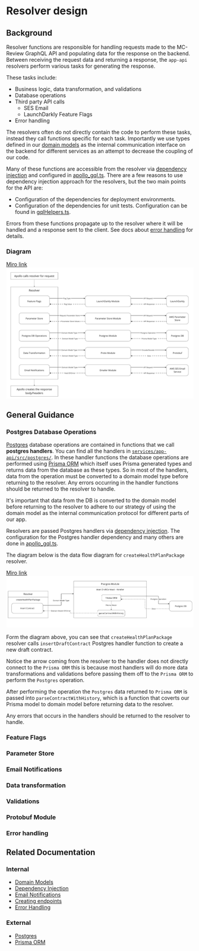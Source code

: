 # Resolver design

## Background
Resolver functions are responsible for handling requests made to the MC-Review GraphQL API and populating data for the response on the backend. Between receiving the request data and returning a response, the `app-api` resolvers perform various tasks for generating the response.

These tasks include:
- Business logic, data transformation, and validations
- Database operations
- Third party API calls
   - SES Email
   - LaunchDarkly Feature Flags
- Error handling

The resolvers often do not directly contain the code to perform these tasks, instead they call functions specific for each task. Importantly we use types defined in our [domain models](design-patterns.md#domain-models) as the internal communication interface on the backend for different services as an attempt to decrease the coupling of our code.

Many of these functions are accessible from the resolver via [dependency injection](design-patterns.md#dependency-injection) and configured in [apollo_gql.ts](../../services/app-api/src/handlers). There are a few reasons to use dependency injection approach for the resolvers, but the two main points for the API are:
- Configuration of the dependencies for deployment environments.
- Configuration of the dependencies for unit tests. Configuration can be found in [gqlHelpers.ts](../../services/app-api/src/testHelpers/gqlHelpers.ts).


Errors from these functions propagate up to the resolver where it will be handled and a response sent to the client. See docs about [error handling](error-handling.md) for details.

### Diagram
[Miro link](https://miro.com/app/board/o9J_lS5oLDk=/?moveToWidget=3458764573512051070&cot=14)
![resolver-design-diagram](../../.images/resolver-design-diagram.png)

## General Guidance
### Postgres Database Operations
[Postgres](https://www.postgresql.org/docs/) database operations are contained in functions that we call **postgres handlers**. You can find all the handlers in [`services/app-api/src/postgres/`](../../services/app-api/src/postgres). In these handler functions the database operations are performed using [Prisma ORM](https://www.prisma.io/docs/orm) which itself uses Prisma generated types and returns data from the database as these types. So in most of the handlers, data from the operation must be converted to a domain model type before returning to the resolver. Any errors occurring in the handler functions should be returned to the resolver to handle.

It's important that data from the DB is converted to the domain model before returning to the resolver to adhere to our strategy of using the domain model as the internal communication protocol for different parts of our app. 

Resolvers are passed Postgres handlers via [dependency injection](design-patterns.md#dependency-injection). The configuration for the Postgres handler dependency and many others are done in [apollo_gql.ts](../../services/app-api/src/handlers).

The diagram below is the data flow diagram for `createHealthPlanPackage` resolver.

[Miro link](https://miro.com/app/board/o9J_lS5oLDk=/?moveToWidget=3458764573517610448&cot=14)
![postgres-handler-diagram](../../.images/postgres-handler-diagram.png)

Form the diagram above, you can see that `createHealthPlanPackage` resolver calls `insertDraftContract` Postgres handler function to create a new draft contract. 

Notice the arrow coming from the resolver to the handler does not directly connect to the `Prisma ORM` this is because most handlers will do more data transformations and validations before passing them off to the `Prisma ORM` to perform the `Postgres` operation.

After performing the operation the `Postgres` data returned to `Prisma ORM` is passed into `parseContractWithHistory`, which is a function that coverts our Prisma model to domain model before returning data to the resolver.

Any errors that occurs in the handlers should be returned to the resolver to handle.

### Feature Flags
### Parameter Store
### Email Notifications
### Data transformation
### Validations
### Protobuf Module
### Error handling

## Related Documentation
### Internal
- [Domain Models](design-patterns.md#domain-models)
- [Dependency Injection](design-patterns.md#dependency-injection)
- [Email Notifications](email-notifications.md)
- [Creating endpoints](creating-and-testing-endpoints.md)
- [Error Handling](error-handling.md)
### External
- [Postgres](https://www.postgresql.org/docs/)
- [Prisma ORM](https://www.prisma.io/docs/orm)
